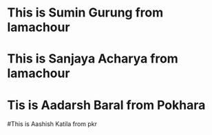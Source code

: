 # This is Sumin Gurung from lamachour

# This is Sanjaya Acharya from lamachour

# Tis is Aadarsh Baral from Pokhara

#This is Aashish Katila from pkr